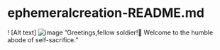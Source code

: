 # ephemeralcreation-README.md
! [Alt text] ![image](https://github.com/user-attachments/assets/b897a5d7-53d0-44cc-a36a-09e434a602c8)
”Greetings,fellow soldier!🦅 Welcome to the humble abode of self-sacrifice.”
